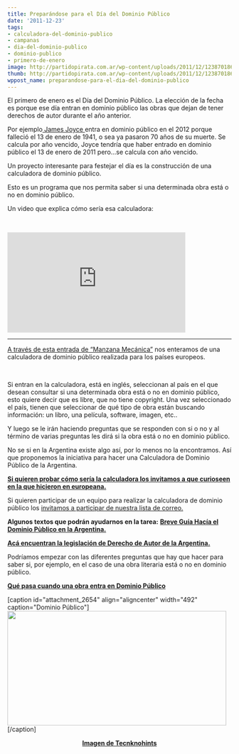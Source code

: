 ```yaml
---
title: Preparándose para el Día del Dominio Público
date: '2011-12-23'
tags:
- calculadora-del-dominio-publico
- campanas
- dia-del-dominio-publico
- dominio-publico
- primero-de-enero
image: http://partidopirata.com.ar/wp-content/uploads/2011/12/1238701861238753675qubodup_public_domain_audio_symbol-svg-hi.png
thumb: http://partidopirata.com.ar/wp-content/uploads/2011/12/1238701861238753675qubodup_public_domain_audio_symbol-svg-hi-150x150.png
wppost_name: preparandose-para-el-dia-del-dominio-publico
---
```


El primero de enero es el Día del Dominio Público. La elección de la fecha es porque ese día entran en dominio público las obras que dejan de tener derechos de autor durante el año anterior.

Por ejemplo<a href="https://es.wikipedia.org/wiki/James_Joyce" target="_blank"> James Joyce </a>entra en dominio público en el 2012 porque falleció el 13 de enero de 1941, o sea ya pasaron 70 años de su muerte. Se calcula por año vencido, Joyce tendría que haber entrado en dominio público el 13 de enero de 2011 pero...se calcula con año vencido.

Un proyecto interesante para festejar el día es la construcción de una calculadora de dominio público.

Esto es un programa que nos permita saber si una determinada obra está o no en dominio público.

Un video que explica cómo sería esa calculadora:

&nbsp;

<center></center><iframe src="http://player.vimeo.com/video/16762573?title=0&amp;byline=0&amp;portrait=0" frameborder="0" width="400" height="225"></iframe>

<hr />

<a href="http://www.manzanamecanica.org/2011/08/la_marana_legal_que_amenaza_al_dominio_publico.html" target="_blank">A través de esta entrada de “Manzana Mecánica”</a> nos enteramos de una calculadora de dominio público realizada para los países europeos.

&nbsp;

Si entran en la calculadora, está en inglés, seleccionan al país en el que desean consultar si una determinada obra está o no en dominio público, esto quiere decir que es libre, que no tiene copyright. Una vez seleccionado el país, tienen que seleccionar de qué tipo de obra están buscando información: un libro, una película, software, imagen, etc..

Y luego se le irán haciendo preguntas que se responden con si o no y al término de varias preguntas les dirá si la obra está o no en dominio público.

No se si en la Argentina existe algo así, por lo menos no la encontramos. Así que proponemos la iniciativa para hacer una Calculadora de Dominio Público de la Argentina.

<strong><a href="http://outofcopyright.eu/calculator.html" target="_blank">Si quieren probar cómo sería la calculadora los invitamos a que curioseen en la que hicieron en europeana.</a></strong>

Si quieren participar de un equipo para realizar la calculadora de dominio público los <a href="http://partido-pirata.blogspot.com/2011/04/la-forma-mas-comun-que-tenemos-de.html">invitamos a participar de nuestra lista de correo.</a>

<strong>Algunos textos que podrán ayudarnos en la tarea:</strong>
<strong> <a href="http://www.bea.org.ar/2010/07/breve-guia-hacia-el-dominio-publico-en-argentina/" target="_blank">Breve Guía Hacía el Dominio Pùblico en la Argentina.</a></strong>

<strong><a href="http://defenpo3.mpd.gov.ar/defenpo3/def3/legislacion/leyes/textos/11723txt.htm" target="_blank">Acá encuentran la legislación de Derecho de Autor de la Argentina.</a></strong>

Podríamos empezar con las diferentes preguntas que hay que hacer para saber si, por ejemplo, en el caso de una obra literaria está o no en dominio público.

<strong><a href="../1615/respetable-publico-que-pasa-cuando-una-obra-entra-en-dominio-publico">Qué pasa cuando una obra entra en Dominio Público</a></strong>

[caption id="attachment_2654" align="aligncenter" width="492" caption="Dominio Público"]<a href="http://partidopirata.com.ar/wp-content/uploads/2011/12/1238701861238753675qubodup_public_domain_audio_symbol-svg-hi.png"><img class="size-full wp-image-2654" title="1238701861238753675qubodup_public_domain_audio_symbol-svg-hi" src="http://partidopirata.com.ar/wp-content/uploads/2011/12/1238701861238753675qubodup_public_domain_audio_symbol-svg-hi.png" alt="" width="492" height="257" /></a>[/caption]
<p style="text-align: center;"><strong><a href="https://tecknohints.wordpress.com/2011/05/16/el-dominio-publico-y-la-tecnologia-como-motor-de-liberacion/" target="_blank">Imagen de Tecnknohints</a></strong></p>
